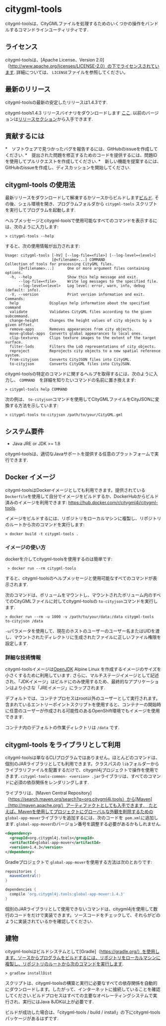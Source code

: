 # citygml-tools
citygml-toolsは、CityGMLファイルを処理するためのいくつかの操作をバンドルするコマンドラインユーティリティです.

## ライセンス
citygml-toolsは、[Apache License、Version 2.0]（http://www.apache.org/licenses/LICENSE-2.0）の下でライセンスされています.
詳細については、 `LICENSE`ファイルを参照してください。

## 最新のリリース
citygml-toolsの最新の安定したリリースは1.4.3です.

citygml-tools1.4.3 リリースバイナリをダウンロードします
[ここ](https://github.com/citygml4j/citygml-tools/releases/download/v1.4.3/citygml-tools-1.4.3.zip). 以前のバージョンは[リリースセクション](https://github.com/citygml4j/citygml-tools/releases)から入手できます.

## 貢献するには
*　ソフトウェアで見つかったバグを報告するには、GitHubのissueを作成してください.
*　提出された問題を修正するためのコードを提供するには、問題IDを使用してプルリクエストを作成してください.
*　新しい機能を提案するには、GitHubのissueを作成し、ディスカッションを開始してください.

## citygml-tools の使用法
最新リリースをダウンロードして解凍するかソースからビルドします[ビルド](https://github.com/citygml4j/citygml-tools#building). その後、シェル環境を開き、プログラムフォルダから `citygml-tools` スクリプトを実行してプログラムを起動します.

ヘルプメッセージとcitygml-toolsで使用可能なすべてのコマンドを表示するには、次のように入力します:

    > citygml-tools --help

すると、次の使用情報が出力されます:

```
Usage: citygml-tools [-hV] [--log-file=<file>] [--log-level=<level>]
                     [@<filename>...] COMMAND
Collection of tools for processing CityGML files.
      [@<filename>...]      One or more argument files containing options.
  -h, --help                Show this help message and exit.
      --log-file=<file>     Write log messages to the specified file.
      --log-level=<level>   Log level: error, warn, info, debug (default: info).
  -V, --version             Print version information and exit.
Commands:
  help              Displays help information about the specified command
  validate          Validates CityGML files according to the given subcommand.
  change-height     Changes the height values of city objects by a given offset.
  remove-apps       Removes appearances from city objects.
  move-global-apps  Converts global appearances to local ones.
  clip-textures     Clips texture images to the extent of the target surface.
  filter-lods       Filters the LoD representations of city objects.
  reproject         Reprojects city objects to a new spatial reference system.
  from-cityjson     Converts CityJSON files into CityGML.
  to-cityjson       Converts CityGML files into CityJSON.
```

citygml-toolsの特定のコマンドに関するヘルプを取得するには、次のように入力し、 `COMMAND`　を詳細を知りたいコマンドの名前に置き換えます:

    > citygml-tools help COMMAND

次の例は、 `to-cityjson`コマンドを使用してCityGMLファイルをCityJSONに変換する方法を示しています:

    > citygml-tools to-cityjson /path/to/your/CityGML.gml

## システム要件
* Java JRE or JDK >= 1.8
  
citygml-toolsは、適切なJavaサポートを提供する任意のプラットフォームで実行できます. 

## Docker イメージ


citygml-toolsはDockerイメージとしても利用できます。提供されている `Dockerfile`を使用して自分でイメージをビルドするか、DockerHubからビルド済みのイメージを利用できます: https://hub.docker.com/r/citygml4j/citygml-tools.

イメージをビルドするには、リポジトリをローカルマシンに複製し、リポジトリのルートから次のコマンドを実行します:

    > docker build -t citygml-tools .

### イメージの使い方
    
dockerを介してcitygml-toolsを使用するのは簡単です:
 
     > docker run --rm citygml-tools
     
 すると、citygml-toolsのヘルプメッセージと使用可能なすべてのコマンドが表示されます.
 
 次のコマンドは、ボリュームをマウントし、マウントされたボリューム内のすべてのCityGMLファイルに対してcitygml-toolsの `to-cityjson`コマンドを実行します.

    > docker run --rm -u 1000 -v /path/to/your/data:/data citygml-tools to-cityjson /data

`-u`パラメータを使用して、現在のホストのユーザーのユーザー名またはUIDを渡し、マウントされたディレクトリに生成されたファイルに正しいファイル権限を設定します.

### 詳細な技術情報

citygml-toolsイメージは[OpenJDK](https://hub.docker.com/_/openjdk) Alpine Linux を作成するイメージのサイズを小さくするために利用しています. さらに、マルチステージイメージとして記述され、「JDKイメージ」はビルドにのみ使用するため、最終的なアプリケーションはより小さな「JREイメージ」にラップされます.

デフォルトでは、コンテナプロセスはroot以外のユーザーとして実行されます。含まれているエントリーポイントスクリプトを使用すると、コンテナーの開始時に任意のユーザーが作成される可能性のあるOpenShift環境でもイメージを使用できます.

コンテナ内のデフォルトの作業ディレクトリは `/data` です.

## citygml-tools をライブラリとして利用

citygml-toolsは単なるCLIプログラムではありません。ほとんどのコマンドは、個別のJARライブラリとしても利用できます。クラスパスの `lib`フォルダーからライブラリファイルを配置するだけで、citygml4jプロジェクトで操作を使用できます. `citygml-tools-common- <version> .jar`ライブラリは、すべてのコマンドに必須の依存関係をレンダリングします.

ライブラリは、[Maven Central Repository]（https://search.maven.org/search?q=org.citygml4j.tools）から[Maven]（http://maven.apache.org/）アーティファクトとしても入手できます.　たとえば、Mavenを使用してプロジェクトにグローバルな外観を削除するための `global-app-mover`ライブラリを追加するには、次のコードを` pom.xml`に追加します. `global-app-mover`のバージョン番号を調整する必要があるかもしれません.

```xml
<dependency>
  <groupId>org.citygml4j.tools</groupId>
  <artifactId>global-app-mover</artifactId>
  <version>1.4.3</version>
</dependency>
```

Gradleプロジェクトで `global-app-mover`を使用する方法は次のとおりです:

```gradle
repositories {
  mavenCentral()
}

dependencies {
  compile 'org.citygml4j.tools:global-app-mover:1.4.3'
}
```

個別のJARライブラリとして使用できないコマンドは、citygml4jを使用して数行のコードをだけで実装できます。ソースコードをチェックして、それらがどのように実装されているかを確認してください.

## 建物
citygml-toolsはビルドシステムとして[Gradle]（https://gradle.org/）を使用します。ソースからプログラムをビルドするには、リポジトリをローカルマシンに複製し、リポジトリのルートから次のコマンドを実行します.

    > gradlew installDist
    
スクリプトは、citygml-toolsの構築と実行に必要なすべての依存関係を自動的にダウンロードします。したがって、インターネットに接続していることを確認してください.ビルドプロセスはすべての主要なオペレーティングシステムで実行され、実行にはJava 8JDK以上が必要です.

ビルドが成功した場合は、「citygml-tools / build / install」の下にcitygml-toolsパッケージがあるはずです.